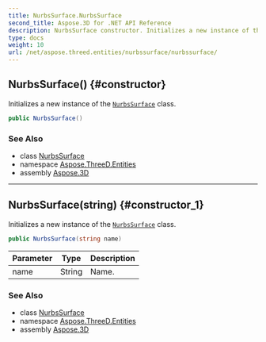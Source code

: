 ```yaml
---
title: NurbsSurface.NurbsSurface
second_title: Aspose.3D for .NET API Reference
description: NurbsSurface constructor. Initializes a new instance of the NurbsSurface class
type: docs
weight: 10
url: /net/aspose.threed.entities/nurbssurface/nurbssurface/
---
```

## NurbsSurface() {#constructor}

Initializes a new instance of the [`NurbsSurface`](../) class.

```csharp
public NurbsSurface()
```

### See Also

* class [NurbsSurface](../)
* namespace [Aspose.ThreeD.Entities](../../../aspose.threed.entities/)
* assembly [Aspose.3D](../../../)

---

## NurbsSurface(string) {#constructor_1}

Initializes a new instance of the [`NurbsSurface`](../) class.

```csharp
public NurbsSurface(string name)
```

| Parameter | Type | Description |
| --- | --- | --- |
| name | String | Name. |

### See Also

* class [NurbsSurface](../)
* namespace [Aspose.ThreeD.Entities](../../../aspose.threed.entities/)
* assembly [Aspose.3D](../../../)


